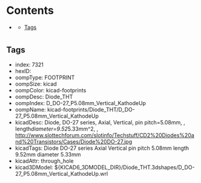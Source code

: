 



Contents
========

* [](#)
	* [Tags](#tags)

# 

## Tags

- index: 7321
- hexID: 
- oompType: FOOTPRINT
- oompSize: kicad
- oompColor: kicad-footprints
- oompDesc: Diode_THT
- oompIndex: D_DO-27_P5.08mm_Vertical_KathodeUp
- oompName: kicad-footprints/Diode_THT/D_DO-27_P5.08mm_Vertical_KathodeUp
- kicadDesc: Diode, DO-27 series, Axial, Vertical, pin pitch=5.08mm, , length*diameter=9.52*5.33mm^2, , http://www.slottechforum.com/slotinfo/Techstuff/CD2%20Diodes%20and%20Transistors/Cases/Diode%20DO-27.jpg
- kicadTags: Diode DO-27 series Axial Vertical pin pitch 5.08mm  length 9.52mm diameter 5.33mm
- kicadAttr: through_hole
- kicad3DModel: ${KICAD6_3DMODEL_DIR}/Diode_THT.3dshapes/D_DO-27_P5.08mm_Vertical_KathodeUp.wrl
